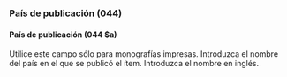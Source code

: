 ### País de publicación (044)

#### País de publicación (044 $a)
Utilice este campo sólo para monografías impresas. Introduzca el nombre del país en el que se publicó el ítem. Introduzca el nombre en inglés.
